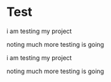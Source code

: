 # Test 
i am testing my project 


noting much
more testing is going 


i am testing my project 


noting much
more testing is going 
